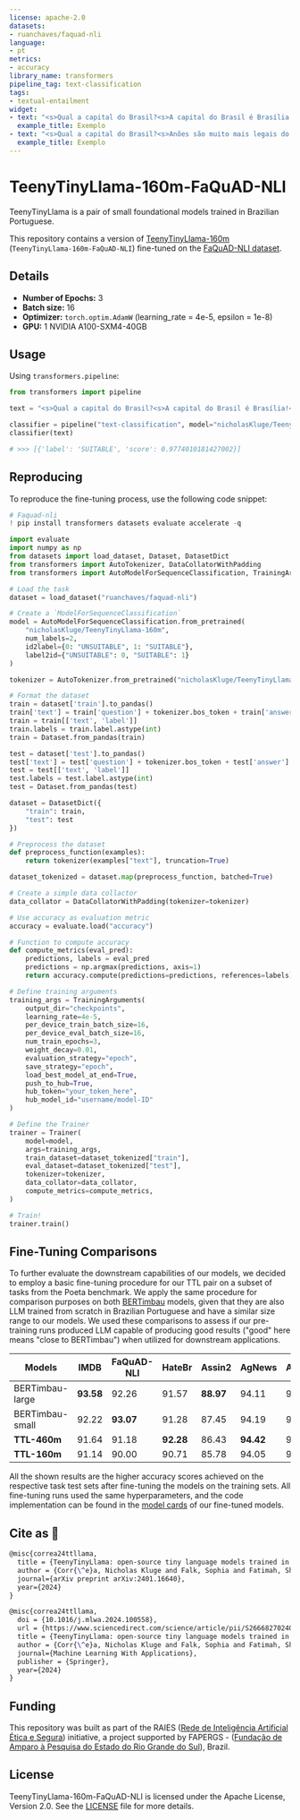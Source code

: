 ```yaml
---
license: apache-2.0
datasets:
- ruanchaves/faquad-nli
language:
- pt
metrics:
- accuracy
library_name: transformers
pipeline_tag: text-classification
tags:
- textual-entailment
widget:
- text: "<s>Qual a capital do Brasil?<s>A capital do Brasil é Brasília!</s>"
  example_title: Exemplo
- text: "<s>Qual a capital do Brasil?<s>Anões são muito mais legais do que elfos!</s>"
  example_title: Exemplo
---
```

# TeenyTinyLlama-160m-FaQuAD-NLI

TeenyTinyLlama is a pair of small foundational models trained in Brazilian Portuguese.

This repository contains a version of [TeenyTinyLlama-160m](https://huggingface.co/nicholasKluge/TeenyTinyLlama-160m) (`TeenyTinyLlama-160m-FaQuAD-NLI`) fine-tuned on the [FaQuAD-NLI dataset](https://huggingface.co/datasets/ruanchaves/faquad-nli).

## Details

- **Number of Epochs:** 3
- **Batch size:** 16
- **Optimizer:** `torch.optim.AdamW` (learning_rate = 4e-5, epsilon = 1e-8)
- **GPU:** 1 NVIDIA A100-SXM4-40GB

## Usage

Using `transformers.pipeline`:

```python
from transformers import pipeline

text = "<s>Qual a capital do Brasil?<s>A capital do Brasil é Brasília!</s>"

classifier = pipeline("text-classification", model="nicholasKluge/TeenyTinyLlama-160m-FaQuAD-NLI")
classifier(text)

# >>> [{'label': 'SUITABLE', 'score': 0.9774010181427002}]
```

## Reproducing

To reproduce the fine-tuning process, use the following code snippet:

```python
# Faquad-nli
! pip install transformers datasets evaluate accelerate -q

import evaluate
import numpy as np
from datasets import load_dataset, Dataset, DatasetDict
from transformers import AutoTokenizer, DataCollatorWithPadding
from transformers import AutoModelForSequenceClassification, TrainingArguments, Trainer

# Load the task
dataset = load_dataset("ruanchaves/faquad-nli")

# Create a `ModelForSequenceClassification`
model = AutoModelForSequenceClassification.from_pretrained(
    "nicholasKluge/TeenyTinyLlama-160m", 
    num_labels=2, 
    id2label={0: "UNSUITABLE", 1: "SUITABLE"}, 
    label2id={"UNSUITABLE": 0, "SUITABLE": 1}
)

tokenizer = AutoTokenizer.from_pretrained("nicholasKluge/TeenyTinyLlama-160m")

# Format the dataset
train = dataset['train'].to_pandas()
train['text'] = train['question'] + tokenizer.bos_token + train['answer'] + tokenizer.eos_token
train = train[['text', 'label']]
train.labels = train.label.astype(int)
train = Dataset.from_pandas(train)

test = dataset['test'].to_pandas()
test['text'] = test['question'] + tokenizer.bos_token + test['answer'] + tokenizer.eos_token
test = test[['text', 'label']]
test.labels = test.label.astype(int)
test = Dataset.from_pandas(test)

dataset = DatasetDict({
    "train": train,  
    "test": test                  
})

# Preprocess the dataset
def preprocess_function(examples):
    return tokenizer(examples["text"], truncation=True)

dataset_tokenized = dataset.map(preprocess_function, batched=True)

# Create a simple data collactor
data_collator = DataCollatorWithPadding(tokenizer=tokenizer)

# Use accuracy as evaluation metric
accuracy = evaluate.load("accuracy")

# Function to compute accuracy
def compute_metrics(eval_pred):
    predictions, labels = eval_pred
    predictions = np.argmax(predictions, axis=1)
    return accuracy.compute(predictions=predictions, references=labels)

# Define training arguments
training_args = TrainingArguments(
    output_dir="checkpoints",
    learning_rate=4e-5,
    per_device_train_batch_size=16,
    per_device_eval_batch_size=16,
    num_train_epochs=3,
    weight_decay=0.01,
    evaluation_strategy="epoch",
    save_strategy="epoch",
    load_best_model_at_end=True,
    push_to_hub=True,
    hub_token="your_token_here",
    hub_model_id="username/model-ID"
)

# Define the Trainer
trainer = Trainer(
    model=model,
    args=training_args,
    train_dataset=dataset_tokenized["train"],
    eval_dataset=dataset_tokenized["test"],
    tokenizer=tokenizer,
    data_collator=data_collator,
    compute_metrics=compute_metrics,
)

# Train!
trainer.train()

```

## Fine-Tuning Comparisons

To further evaluate the downstream capabilities of our models, we decided to employ a basic fine-tuning procedure for our TTL pair on a subset of tasks from the Poeta benchmark. We apply the same procedure for comparison purposes on both [BERTimbau](https://huggingface.co/neuralmind/bert-base-portuguese-cased) models, given that they are also LLM trained from scratch in Brazilian Portuguese and have a similar size range to our models. We used these comparisons to assess if our pre-training runs produced LLM capable of producing good results ("good" here means "close to BERTimbau") when utilized for downstream applications.

| Models          | IMDB      | FaQuAD-NLI | HateBr    | Assin2    | AgNews    | Average |
|-----------------|-----------|------------|-----------|-----------|-----------|---------|
| BERTimbau-large | **93.58** | 92.26      | 91.57     | **88.97** | 94.11     | 92.10   |
| BERTimbau-small | 92.22     | **93.07**  | 91.28     | 87.45     | 94.19     | 91.64   |
| **TTL-460m**    | 91.64     | 91.18      | **92.28** | 86.43     | **94.42** | 91.19   |
| **TTL-160m**    | 91.14     | 90.00      | 90.71     | 85.78     | 94.05     | 90.34   |

All the shown results are the higher accuracy scores achieved on the respective task test sets after fine-tuning the models on the training sets. All fine-tuning runs used the same hyperparameters, and the code implementation can be found in the [model cards](https://huggingface.co/nicholasKluge/TeenyTinyLlama-460m-HateBR) of our fine-tuned models.

## Cite as 🤗

```latex
@misc{correa24ttllama,
  title = {TeenyTinyLlama: open-source tiny language models trained in Brazilian Portuguese},
  author = {Corr{\^e}a, Nicholas Kluge and Falk, Sophia and Fatimah, Shiza and Sen, Aniket and De Oliveira, Nythamar},
  journal={arXiv preprint arXiv:2401.16640},
  year={2024}
}

@misc{correa24ttllama,
  doi = {10.1016/j.mlwa.2024.100558},
  url = {https://www.sciencedirect.com/science/article/pii/S2666827024000343},
  title = {TeenyTinyLlama: open-source tiny language models trained in Brazilian Portuguese},
  author = {Corr{\^e}a, Nicholas Kluge and Falk, Sophia and Fatimah, Shiza and Sen, Aniket and De Oliveira, Nythamar},
  journal={Machine Learning With Applications},
  publisher = {Springer},
  year={2024}
}
```

## Funding

This repository was built as part of the RAIES ([Rede de Inteligência Artificial Ética e Segura](https://www.raies.org/)) initiative, a project supported by FAPERGS - ([Fundação de Amparo à Pesquisa do Estado do Rio Grande do Sul](https://fapergs.rs.gov.br/inicial)), Brazil.

## License

TeenyTinyLlama-160m-FaQuAD-NLI is licensed under the Apache License, Version 2.0. See the [LICENSE](LICENSE) file for more details.
